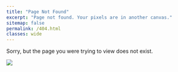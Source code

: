 ```yaml
---
title: "Page Not Found"
excerpt: "Page not found. Your pixels are in another canvas."
sitemap: false
permalink: /404.html
classes: wide
---
```


<p id="message">Sorry, but the page you were trying to view does not exist.</p>

[![](https://http.cat/404.jpg)](https://http.cat/404)

<script>
// https://stackoverflow.com/questions/10473745/compare-strings-javascript-return-of-likely
function similarity(s1, s2) {
  var longer = s1;
  var shorter = s2;
  if (s1.length < s2.length) {
    longer = s2;
    shorter = s1;
  }
  var longerLength = longer.length;
  if (longerLength == 0) {
    return 1.0;
  }
  return (
    (longerLength - editDistance(longer, shorter)) / parseFloat(longerLength)
  );
}

function editDistance(s1, s2) {
  s1 = s1.toLowerCase();
  s2 = s2.toLowerCase();

  var costs = new Array();
  for (var i = 0; i <= s1.length; i++) {
    var lastValue = i;
    for (var j = 0; j <= s2.length; j++) {
      if (i == 0) costs[j] = j;
      else {
        if (j > 0) {
          var newValue = costs[j - 1];
          if (s1.charAt(i - 1) != s2.charAt(j - 1))
            newValue = Math.min(Math.min(newValue, lastValue), costs[j]) + 1;
          costs[j - 1] = lastValue;
          lastValue = newValue;
        }
      }
    }
    if (i > 0) costs[s2.length] = lastValue;
  }
  return costs[s2.length];
}

(async () => {
  const pathname = window.location.pathname;
  // only guess for `/posts/xxxx` and xxxx is not numbers (i.e., pages num)
  if (!pathname.startsWith('/posts/') || /^\/posts\/\d+\/?$/.test(pathname)) {
    return;
  }
  const XMLText = await fetch('/sitemap.xml').then((response) =>
    response.text()
  );
  const XMLData = new DOMParser().parseFromString(XMLText, 'text/xml');
  const postsPattern = /^\/posts\/\d{4}-\d{2}-\d{2}\//;
  const allPostURLs = Array.from(XMLData.querySelectorAll('url > loc'))
    .map((e) => e.innerHTML)
    .filter((e) => postsPattern.test(new URL(e).pathname));
  const similarities = allPostURLs.map((e) => similarity(e, window.location.href));
  const maximum = Math.max(...similarities);

  const index = similarities.indexOf(maximum);

  const potentialURL = allPostURLs[index];
  const appendedText = `<br>Are you looking for: <a href="${potentialURL}">${potentialURL}</a>?`;
  document
    .querySelector('#message')
    .insertAdjacentHTML('beforeend', appendedText);
})();

</script>
